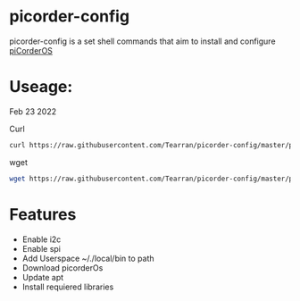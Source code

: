 # picorder-config

picorder-config is a set shell commands that aim to install and configure [piCorderOS](https://github.com/directive0/picorderOS)

# Useage:
Feb 23 2022 

Curl 
```bash 
curl https://raw.githubusercontent.com/Tearran/picorder-config/master/picorder-config | bash 
``` 
wget
```sh 
wget https://raw.githubusercontent.com/Tearran/picorder-config/master/picorder-config && picorder-config 
```
# Features

- Enable i2c
- Enable spi
- Add Userspace ~/./local/bin to path
- Download picorderOs
- Update apt
- Install requiered libraries
